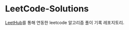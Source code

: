 # LeetCode-Solutions
[LeetHub](https://chromewebstore.google.com/detail/leethub-v3/kdkgpjpenaeoodajljkflmlnkoihkmda)를 통해 연동한 leetcode 알고리즘 풀이 기록 레포지토리.
